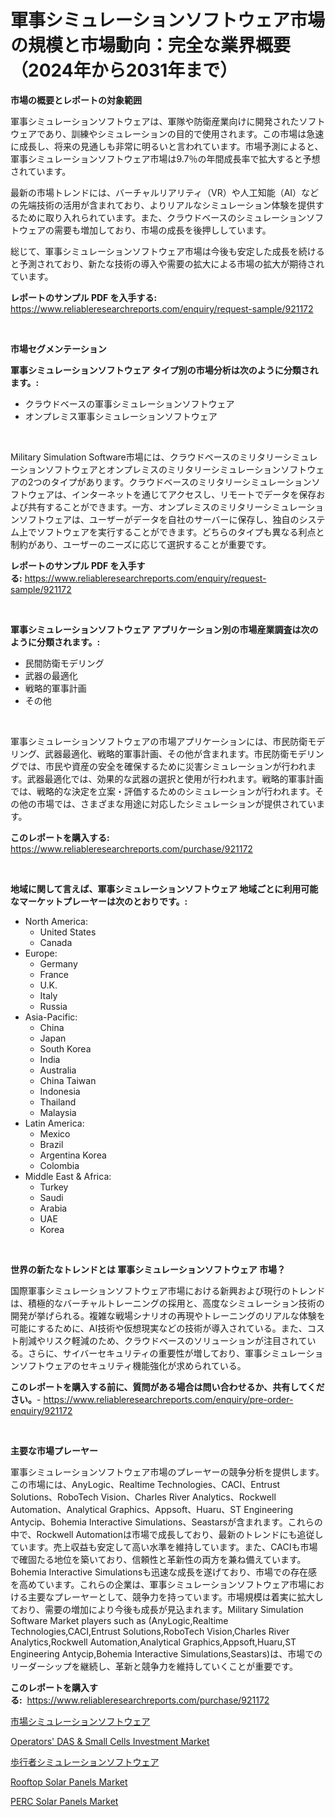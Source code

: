 <p><h1>軍事シミュレーションソフトウェア市場の規模と市場動向：完全な業界概要（2024年から2031年まで）</h1></p><p><strong>市場の概要とレポートの対象範囲</strong></p>
<p><p>軍事シミュレーションソフトウェアは、軍隊や防衛産業向けに開発されたソフトウェアであり、訓練やシミュレーションの目的で使用されます。この市場は急速に成長し、将来の見通しも非常に明るいと言われています。市場予測によると、軍事シミュレーションソフトウェア市場は9.7％の年間成長率で拡大すると予想されています。</p><p>最新の市場トレンドには、バーチャルリアリティ（VR）や人工知能（AI）などの先端技術の活用が含まれており、よりリアルなシミュレーション体験を提供するために取り入れられています。また、クラウドベースのシミュレーションソフトウェアの需要も増加しており、市場の成長を後押ししています。</p><p>総じて、軍事シミュレーションソフトウェア市場は今後も安定した成長を続けると予測されており、新たな技術の導入や需要の拡大による市場の拡大が期待されています。</p></p>
<p><strong>レポートのサンプル PDF を入手する:</strong> <a href="https://www.reliableresearchreports.com/enquiry/request-sample/921172">https://www.reliableresearchreports.com/enquiry/request-sample/921172</a></p>
<p>&nbsp;</p>
<p><strong>市場セグメンテーション</strong></p>
<p><strong>軍事シミュレーションソフトウェア タイプ別の市場分析は次のように分類されます。:</strong></p>
<p><ul><li>クラウドベースの軍事シミュレーションソフトウェア</li><li>オンプレミス軍事シミュレーションソフトウェア</li></ul></p>
<p>&nbsp;</p>
<p><p>Military Simulation Software市場には、クラウドベースのミリタリーシミュレーションソフトウェアとオンプレミスのミリタリーシミュレーションソフトウェアの2つのタイプがあります。クラウドベースのミリタリーシミュレーションソフトウェアは、インターネットを通じてアクセスし、リモートでデータを保存および共有することができます。一方、オンプレミスのミリタリーシミュレーションソフトウェアは、ユーザーがデータを自社のサーバーに保存し、独自のシステム上でソフトウェアを実行することができます。どちらのタイプも異なる利点と制約があり、ユーザーのニーズに応じて選択することが重要です。</p></p>
<p><strong>レポートのサンプル PDF を入手する:</strong>&nbsp;<a href="https://www.reliableresearchreports.com/enquiry/request-sample/921172">https://www.reliableresearchreports.com/enquiry/request-sample/921172</a></p>
<p>&nbsp;</p>
<p><strong> 軍事シミュレーションソフトウェア アプリケーション別の市場産業調査は次のように分類されます。:</strong></p>
<p><ul><li>民間防衛モデリング</li><li>武器の最適化</li><li>戦略的軍事計画</li><li>その他</li></ul></p>
<p>&nbsp;</p>
<p><p>軍事シミュレーションソフトウェアの市場アプリケーションには、市民防衛モデリング、武器最適化、戦略的軍事計画、その他が含まれます。市民防衛モデリングでは、市民や資産の安全を確保するために災害シミュレーションが行われます。武器最適化では、効果的な武器の選択と使用が行われます。戦略的軍事計画では、戦略的な決定を立案・評価するためのシミュレーションが行われます。その他の市場では、さまざまな用途に対応したシミュレーションが提供されています。</p></p>
<p><strong>このレポートを購入する:</strong>&nbsp; <a href="https://www.reliableresearchreports.com/purchase/921172">https://www.reliableresearchreports.com/purchase/921172</a></p>
<p>&nbsp;</p>
<p><strong>地域に関して言えば、軍事シミュレーションソフトウェア 地域ごとに利用可能なマーケットプレーヤーは次のとおりです。:</strong></p>
<p><ul>
    <li>
        North America:
        <ul>
            <li>United States</li>
            <li>Canada</li>
        </ul>
    </li>
    <li>
        Europe:
        <ul>
            <li>Germany</li>
            <li>France</li>
            <li>U.K.</li>
            <li>Italy</li>
            <li>Russia</li>
        </ul>
    </li>
    <li>
        Asia-Pacific:
        <ul>
            <li>China</li>
            <li>Japan</li>
            <li>South Korea</li>
            <li>India</li>
            <li>Australia</li>
            <li>China Taiwan</li>
            <li>Indonesia</li>
            <li>Thailand</li>
            <li>Malaysia</li>
        </ul>
    </li>
    <li>
        Latin America:
        <ul>
            <li>Mexico</li>
            <li>Brazil</li>
            <li>Argentina Korea</li>
            <li>Colombia</li>
        </ul>
    </li>
    <li>
        Middle East & Africa:
        <ul>
            <li>Turkey</li>
            <li>Saudi</li>
            <li>Arabia</li>
            <li>UAE</li>
            <li>Korea</li>
        </ul>
    </li>
    </ul></p>
<p>&nbsp;</p>
<p><strong>世界の新たなトレンドとは 軍事シミュレーションソフトウェア 市場？</strong></p>
<p><p>国際軍事シミュレーションソフトウェア市場における新興および現行のトレンドは、積極的なバーチャルトレーニングの採用と、高度なシミュレーション技術の開発が挙げられる。複雑な戦場シナリオの再現やトレーニングのリアルな体験を可能にするために、AI技術や仮想現実などの技術が導入されている。また、コスト削減やリスク軽減のため、クラウドベースのソリューションが注目されている。さらに、サイバーセキュリティの重要性が増しており、軍事シミュレーションソフトウェアのセキュリティ機能強化が求められている。</p></p>
<p><strong>このレポートを購入する前に、質問がある場合は問い合わせるか、共有してください。</strong>- <a href="https://www.reliableresearchreports.com/enquiry/pre-order-enquiry/921172">https://www.reliableresearchreports.com/enquiry/pre-order-enquiry/921172</a></p>
<p>&nbsp;</p>
<p><strong>主要な市場プレーヤー</strong></p>
<p><p>軍事シミュレーションソフトウェア市場のプレーヤーの競争分析を提供します。この市場には、AnyLogic、Realtime Technologies、CACI、Entrust Solutions、RoboTech Vision、Charles River Analytics、Rockwell Automation、Analytical Graphics、Appsoft、Huaru、ST Engineering Antycip、Bohemia Interactive Simulations、Seastarsが含まれます。これらの中で、Rockwell Automationは市場で成長しており、最新のトレンドにも追従しています。売上収益も安定して高い水準を維持しています。また、CACIも市場で確固たる地位を築いており、信頼性と革新性の両方を兼ね備えています。Bohemia Interactive Simulationsも迅速な成長を遂げており、市場での存在感を高めています。これらの企業は、軍事シミュレーションソフトウェア市場における主要なプレーヤーとして、競争力を持っています。市場規模は着実に拡大しており、需要の増加により今後も成長が見込まれます。Military Simulation Software Market players such as (AnyLogic,Realtime Technologies,CACI,Entrust Solutions,RoboTech Vision,Charles River Analytics,Rockwell Automation,Analytical Graphics,Appsoft,Huaru,ST Engineering Antycip,Bohemia Interactive Simulations,Seastars)は、市場でのリーダーシップを継続し、革新と競争力を維持していくことが重要です。</p></p>
<p><strong>このレポートを購入する:</strong>&nbsp;&nbsp;<a href="https://www.reliableresearchreports.com/purchase/921172">https://www.reliableresearchreports.com/purchase/921172</a></p>
<p><p><a href="https://github.com/lababdou/Market-Research-Report-List-2/blob/main/4426814182042.md">市場シミュレーションソフトウェア</a></p><p><a href="https://issuu.com/reportprime-2/docs/operators-das-small-cells-investment-market-size-2">Operators' DAS & Small Cells Investment Market</a></p><p><a href="https://github.com/mohamedbakry57/Market-Research-Report-List-2/blob/main/3672151182041.md">歩行者シミュレーションソフトウェア</a></p><p><a href="https://github.com/Whitneyboyettebo9kiw7yr13/Market-Research-Report-List-1/blob/main/rooftop-solar-panels-market.md">Rooftop Solar Panels Market</a></p><p><a href="https://github.com/PeterParrish5/Market-Research-Report-List-3/blob/main/perc-solar-panels-market.md">PERC Solar Panels Market</a></p></p>